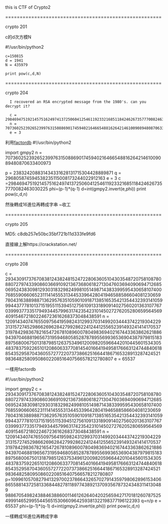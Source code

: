 this is CTF of Crypto2




======================================================

crypto 201

c的d次方模N




   #!/usr/bin/python2
  
    c=150815
    d = 1941
    N = 435979
  
    print pow(c,d,N)
  



======================================================

crypto 204

      I recovered an RSA encrypted message from the 1980's. can you decrypt it?

      c = 29846947519214575162497413725060412546119233216851184246267357770082463030225
      n = 70736025239265239976315088690174594021646654881626421461009089480870633400973
      e = 3

利用[factordb](https://factordb.com/)
#!/usr/bin/python2

import gmpy2
n = 70736025239265239976315088690174594021646654881626421461009089480870633400973


p =  238324208831434331628131715304428889871
q =  296805874594538235115008173244022912163
e = 3
c =29846947519214575162497413725060412546119233216851184246267357770082463030225
phi=(p-1)*(q-1)
d=int(gmpy2.invert(e,phi))
print pow(c,d,n)

然後轉成16進位再轉成字串
~收工


======================================================

crypto 205

MD5: c8db257e50bc35bf721b11d333fe9fd6

直接線上解https://crackstation.net/


======================================================

crypto 208

c = 293430917376708381243824815247228063605104303548720758108780880727974339086036691092136736806182713047603694090694712685069524383098129303183298249981051498714383399595430658107400768559066065231114145553134453396428041946588586604081230659780431638898871362957635105901091871385165354213544323931410599944377781013715195511539451275610913318909140275602013631077670399937733517949344579963174235423101450272762052806595645694091546721802246723616268373048438591
n = 1209143407476550975641959824312993703149920344437422193042293131572745298662696284279928622412441255652391493241414170537319784298367821654726781089600780498369402167443363862621886943970468819656731959468058528787895569936536904387979815183897568006750131879851263753496120098205966442010445601534305483783759226510120860633770814540166419495817666312474484061885435295870436055727722073738662516644186716532891328742452198364825809508602208516407566578212780807
e = 65537

一樣用factordb

#!/usr/bin/python2

import gmpy2
c = 293430917376708381243824815247228063605104303548720758108780880727974339086036691092136736806182713047603694090694712685069524383098129303183298249981051498714383399595430658107400768559066065231114145553134453396428041946588586604081230659780431638898871362957635105901091871385165354213544323931410599944377781013715195511539451275610913318909140275602013631077670399937733517949344579963174235423101450272762052806595645694091546721802246723616268373048438591
n = 1209143407476550975641959824312993703149920344437422193042293131572745298662696284279928622412441255652391493241414170537319784298367821654726781089600780498369402167443363862621886943970468819656731959468058528787895569936536904387979815183897568006750131879851263753496120098205966442010445601534305483783759226510120860633770814540166419495817666312474484061885435295870436055727722073738662516644186716532891328742452198364825809508602208516407566578212780807
p=109961057082794132970023786643265702791435979806289615340686558814372581336844827811897743892137093567873243483114130489
9886705498243884638860011461262640420256594271701812607875254999146529955445651530660964259381322198377196122393
q=n/p
e = 65537
phi=(p-1)*(q-1)
d=int(gmpy2.invert(e,phi))
print pow(c,d,n)

一樣轉成16進位再轉成字串

